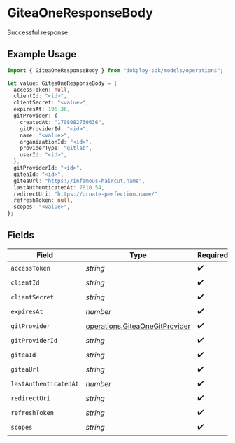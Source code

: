 # GiteaOneResponseBody

Successful response

## Example Usage

```typescript
import { GiteaOneResponseBody } from "dokploy-sdk/models/operations";

let value: GiteaOneResponseBody = {
  accessToken: null,
  clientId: "<id>",
  clientSecret: "<value>",
  expiresAt: 196.36,
  gitProvider: {
    createdAt: "1708082730636",
    gitProviderId: "<id>",
    name: "<value>",
    organizationId: "<id>",
    providerType: "gitlab",
    userId: "<id>",
  },
  gitProviderId: "<id>",
  giteaId: "<id>",
  giteaUrl: "https://infamous-haircut.name",
  lastAuthenticatedAt: 7810.54,
  redirectUri: "https://ornate-perfection.name/",
  refreshToken: null,
  scopes: "<value>",
};
```

## Fields

| Field                                                                            | Type                                                                             | Required                                                                         | Description                                                                      |
| -------------------------------------------------------------------------------- | -------------------------------------------------------------------------------- | -------------------------------------------------------------------------------- | -------------------------------------------------------------------------------- |
| `accessToken`                                                                    | *string*                                                                         | :heavy_check_mark:                                                               | N/A                                                                              |
| `clientId`                                                                       | *string*                                                                         | :heavy_check_mark:                                                               | N/A                                                                              |
| `clientSecret`                                                                   | *string*                                                                         | :heavy_check_mark:                                                               | N/A                                                                              |
| `expiresAt`                                                                      | *number*                                                                         | :heavy_check_mark:                                                               | N/A                                                                              |
| `gitProvider`                                                                    | [operations.GiteaOneGitProvider](../../models/operations/giteaonegitprovider.md) | :heavy_check_mark:                                                               | N/A                                                                              |
| `gitProviderId`                                                                  | *string*                                                                         | :heavy_check_mark:                                                               | N/A                                                                              |
| `giteaId`                                                                        | *string*                                                                         | :heavy_check_mark:                                                               | N/A                                                                              |
| `giteaUrl`                                                                       | *string*                                                                         | :heavy_check_mark:                                                               | N/A                                                                              |
| `lastAuthenticatedAt`                                                            | *number*                                                                         | :heavy_check_mark:                                                               | N/A                                                                              |
| `redirectUri`                                                                    | *string*                                                                         | :heavy_check_mark:                                                               | N/A                                                                              |
| `refreshToken`                                                                   | *string*                                                                         | :heavy_check_mark:                                                               | N/A                                                                              |
| `scopes`                                                                         | *string*                                                                         | :heavy_check_mark:                                                               | N/A                                                                              |